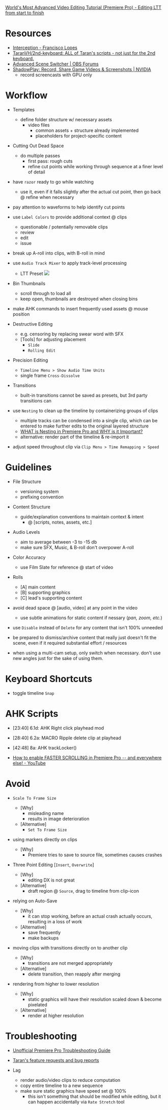 <!-- Source -->
[World's Most Advanced Video Editing Tutorial (Premiere Pro) - Editing LTT from start to finish](https://www.youtube.com/watch?v=O6ERELse_QY)


<!--####################################################################################################################-->
# Resources
<!--####################################################################################################################-->

  - [Interception - Francisco Lopes](http://www.oblita.com/interception)
  - [TaranVH/2nd-keyboard: ALL of Taran's scripts - not just for the 2nd keyboard.](https://github.com/TaranVH/2nd-keyboard)
  - [Advanced Scene Switcher | OBS Forums](https://obsproject.com/forum/resources/advanced-scene-switcher.395/)
  - [ShadowPlay: Record, Share Game Videos & Screenshots | NVIDIA](https://www.nvidia.com/en-us/geforce/geforce-experience/shadowplay/)
    - record screencasts with GPU only


<!--####################################################################################################################-->
# Workflow
<!--####################################################################################################################-->

  - Templates
    - define folder structure w/ necessary assets
      - video files
        - common assets + structure already implemented
        - placeholders for project-specific content

  - Cutting Out Dead Space
    - do multiple passes
      - first pass: rough cuts
      - refine cut points while working through sequence at a finer level of detail

  - have `razor` ready to go while watching
    - use it, even if it falls slightly after the actual cut point, then go back @ refine when necessary

  - pay attention to waveforms to help identify cut points

  - use `Label Colors` to provide additional context @ clips
    - questionable / potentially removable clips
    - review
    - edit
    - issue

  - break up A-roll into clips, with B-roll in mind
  
  - use `Audio Track Mixer` to apply track-level processing
    - LTT Preset ![](images/258c478b32fef18c874904e6a55fe4268e4f1d152f3e67817ef31c0e23f6e93f.png)  

  - Bin Thumbnails
    - scroll through to load all
    - keep open, thumbnails are destroyed when closing bins

  - make AHK commands to insert frequently used assets @ mouse position

  - Destructive Editing
    - e.g. censoring by replacing swear word with SFX
    - [Tools] for adjusting placement
      - `Slide`
      - `Rolling Edit`

  - Precision Editing
    - `Timeline Menu > Show Audio Time Units`
    - single frame `Cross-Dissolve`

  - Transitions
    - built-in transitions cannot be saved as presets, but 3rd party transitions can

  - use `Nesting` to clean up the timeline by containerizing groups of clips
    - multiple tracks can be condensed into a single clip, which can be entered to make further edits to the original layered structure
    - [WHAT is Nesting in Premiere Pro and WHY is it Important?](https://www.youtube.com/watch?v=A8Aw53JBLZY)
    - alternative: render part of the timeline & re-import it
  
  - adjust speed throughout clip via `Clip Menu > Time Remapping > Speed`


<!--####################################################################################################################-->
# Guidelines
<!--####################################################################################################################-->

  - File Structure
    - versioning system
    - prefixing convention
    
  - Content Structure
    - guide/explanation conventions to maintain context & intent
      - @ [scripts, notes, assets, etc.]

  - Audio Levels
    - aim to average between -3 to -15 db
    - make sure SFX, Music, & B-roll don't overpower A-roll

  - Color Accuracy
    - use Film Slate for reference @ start of video

  - Rolls
    - [A] main content
    - [B] supporting graphics
    - [C] lead's supporting content

  - avoid dead space @ [audio, video] at any point in the video
    - use subtle animations for static content if nessary (*pan, zoom, etc.*)

  - use `Disable` instead of `Delete` for any content that isn't 100% unneeded

  - be prepared to dismiss/archive content that really just doesn't fit the scene, even if it required substantial effort / resources

  - when using a multi-cam setup, only switch when necessary. don't use new angles just for the sake of using them.


<!--####################################################################################################################-->
# Keyboard Shortcuts
<!--####################################################################################################################-->

  - toggle timeline `Snap`


<!--####################################################################################################################-->
# AHK Scripts
<!--####################################################################################################################-->

  - [23:40] 6.1d: AHK Right click playhead mod
  - [28:40] 6.2a: MACRO Ripple delete clip at playhead
  - [42:48] 8a: AHK trackLocker()

  - [How to enable FASTER SCROLLING in Premiere Pro -- and everywhere else! - YouTube](https://www.youtube.com/watch?v=OobKVPojFmg)


<!--####################################################################################################################-->
# Avoid
<!--####################################################################################################################-->

  - `Scale To Frame Size`
    - [Why]
      - misleading name
      - results in image deterioration
    - [Alternative]
      - `Set To Frame Size`

  - using markers directly on clips
    - [Why]
      - Premiere tries to save to source file, sometimes causes crashes

  - Three Point Editing [`Insert`, `Overwrite`]
    - [Why]
      - editing DX is not great
    - [Alternative]
      - draft region @ `Source`, drag to timeline from clip-icon

  - relying on Auto-Save
    - [Why]
      - it can stop working, before an actual crash actually occurs, resulting in a loss of work
    - [Alternative]
      - save frequently
      - make backups

  - moving clips with transitions directly on to another clip
    - [Why]
      - transitions are not merged appropriately
    - [Alternative]
      - delete transition, then reapply after merging

  - rendering from higher to lower resolution
    - [Why]
      - static graphics will have their resolution scaled down & become pixelated
    - [Alternative]
      - render at higher resolution


<!--####################################################################################################################-->
# Troubleshooting
<!--####################################################################################################################-->

  - [Unofficial Premiere Pro Troubleshooting Guide](https://community.adobe.com/t5/premiere-pro-discussions/unofficial-premiere-pro-troubleshooting-guide/td-p/8789200)
  - [Taran's feature requests and bug reports     ](https://docs.google.com/spreadsheets/d/1dVJb7kI_ZETLavrplfARgn9gL8HUpvkq6A0jCPxqA3w/edit#gid=1133868629           )

  - Lag
    - render audio/video clips to reduce computation
    - copy entire timeline to a new sequence
    - make sure static graphics have speed set @ 100%
      - this isn't something that should be modified while editing, but it can happen accidentally via `Rate Stretch` tool
































































































